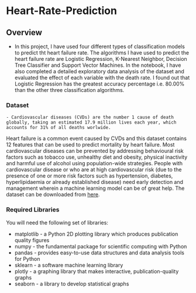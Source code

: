 # Heart-Rate-Prediction

## Overview
  - In this project, I have used four different types of classification models to predict tht heart failure rate. The algorithms I have used to predict the heart failure rate are Logistic Regression, K-Nearest Neighbor, Decision Tree Classifier and Support Vector Machines. In the notebook, I have also completed a detailed exploratory data analysis of the dataset and evaluated the effect of each variable with the death rate. I found out that Logistic Regression has the greatest accuracy percentage i.e. 80.00% than the other three classification algorithms.
  
  ### Dataset
    - Cardiovascular diseases (CVDs) are the number 1 cause of death globally, taking an estimated 17.9 million lives each year, which accounts for 31% of all deaths worlwide.
Heart failure is a common event caused by CVDs and this dataset contains 12 features that can be used to predict mortality by heart failure. Most cardiovascular diseases can be prevented by addressing behavioural risk factors such as tobacco use, unhealthy diet and obesity, physical inactivity and harmful use of alcohol using population-wide strategies. People with cardiovascular disease or who are at high cardiovascular risk (due to the presence of one or more risk factors such as hypertension, diabetes, hyperlipidaemia or already established disease) need early detection and management wherein a machine learning model can be of great help. The dataset can be downloaded from [here](https://www.kaggle.com/andrewmvd/heart-failure-clinical-data).

### Required Libraries
  You will need the following set of libraries: 
  
  - matplotlib - a Python 2D plotting library which produces publication quality figures
  - numpy - the fundamental package for scientific computing with Python
  - pandas - provides easy-to-use data structures and data analysis tools for Python
  - sklearn - a software machine learning library
  - plotly - a graphing library that makes interactive, publication-quality graphs
  - seaborn - a library to develop statistical graphs
